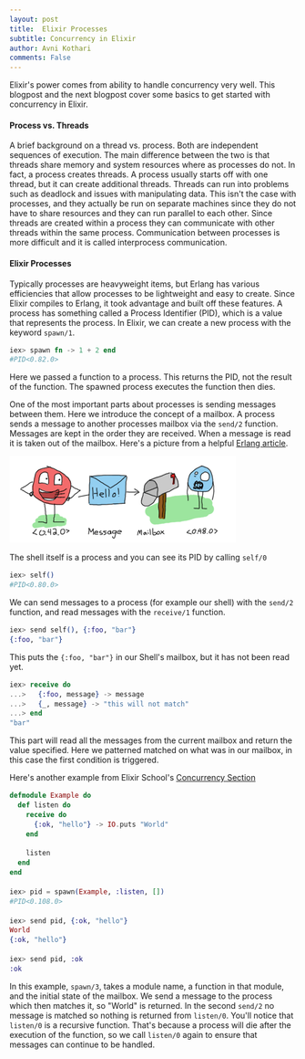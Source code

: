 ```yaml
---
layout: post
title:  Elixir Processes 
subtitle: Concurrency in Elixir 
author: Avni Kothari
comments: False
---
```


Elixir's power comes from ability to handle concurrency very well. This blogpost and the next blogpost cover some basics to get started with concurrency in Elixir. 

#### Process vs. Threads

A brief background on a thread vs. process. Both are independent sequences of execution. The main difference between the two is that threads share memory and system resources where as processes do not. In fact, a process creates threads. A process usually starts off with one thread, but it can create additional threads. Threads can run into problems such as deadlock and issues with manipulating data. This isn't the case with processes, and they actually be run on separate machines since they do not have to share resources and they can run parallel to each other. Since threads are created within a process they can communicate with other threads within the same process. Communication between processes is more difficult and it is called interprocess communication. 

#### Elixir Processes

Typically processes are heavyweight items, but Erlang has various efficiencies that allow processes to be lightweight and easy to create. Since Elixir compiles to Erlang, it took advantage and built off these features. A process has something called a Process Identifier (PID), which is a value that represents the process. In Elixir, we can create a new process with the keyword `spawn/1`. 

```elixir
iex> spawn fn -> 1 + 2 end
#PID<0.82.0>
```

Here we passed a function to a process. This returns the PID, not the result of the function. The spawned process executes the function then dies. 

One of the most important parts about processes is sending messages between them. Here we introduce the concept of a mailbox. A process sends a message to another processes mailbox via the `send/2` function. Messages are kept in the order they are received. When a message is read it is taken out of the mailbox. Here's a picture from a helpful [Erlang article](http://learnyousomeerlang.com/the-hitchhikers-guide-to-concurrency).

![mailbox](/assets/img/mailbox.png)

The shell itself is a process and you can see its PID by calling `self/0`

```elixir
iex> self()
#PID<0.80.0>
```

We can send messages to a process (for example our shell) with the `send/2` function, and read messages with the `receive/1` function.

```elixir
iex> send self(), {:foo, "bar"}
{:foo, "bar"}
```
This puts the `{:foo, "bar"}` in our Shell's mailbox, but it has not been read yet. 

```elixir
iex> receive do
...>   {:foo, message} -> message
...>   {_, message} -> "this will not match"
...> end
"bar"
```
This part will read all the messages from the current mailbox and return the value specified. Here we patterned matched on what was in our mailbox, in this case the first condition is triggered. 

Here's another example from Elixir School's [Concurrency Section](https://elixirschool.com/lessons/advanced/concurrency/)

```elixir
defmodule Example do
  def listen do
    receive do
      {:ok, "hello"} -> IO.puts "World"
    end

    listen
  end
end

iex> pid = spawn(Example, :listen, [])
#PID<0.108.0>

iex> send pid, {:ok, "hello"}
World
{:ok, "hello"}

iex> send pid, :ok
:ok
```

In this example, `spawn/3`, takes a module name, a function in that module, and the initial state of the mailbox. We send a message to the process which then matches it, so "World" is returned. In the second `send/2` no message is matched so nothing is returned from `listen/0`. You'll notice that `listen/0` is a recursive function. That's because a process will die after the execution of the function, so we call `listen/0` again to ensure that messages can continue to be handled. 

